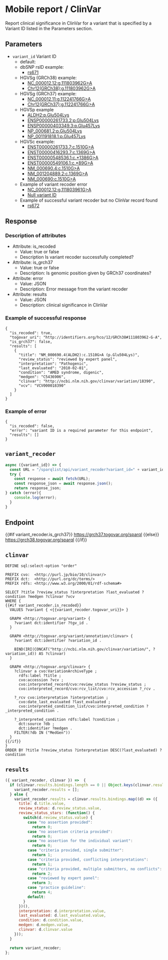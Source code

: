 # Mobile report / ClinVar

Report clinical significance in ClinVar for a variant that is specified by a Variant ID listed in the Parameters section.

## Parameters

* `variant_id` Variant ID
  * default:
  * dbSNP rsID example: 
    * [rs671](/sparqlist/api/mobile_clinvar?variant_id=rs671)
  * HGVSg (GRCh38) example: 
    * [NC_000012.12:g.111803962G>A](/sparqlist/api/mobile_clinvar?variant_id=NC_000012.12:g.111803962G>A)
    * [Chr12(GRCh38):g.111803962G>A](/sparqlist/api/mobile_clinvar?variant_id=Chr12(GRCh38):g.111803962G>A)
  * HGVSg (GRCh37) example: 
    * [NC_000012.11:g.112241766G>A](/sparqlist/api/mobile_clinvar?variant_id=NC_000012.11:g.112241766G>A)
    * [Chr12(GRCh37):g.112241766G>A](/sparqlist/api/mobile_clinvar?variant_id=Chr12(GRCh37):g.112241766G>A)
  * HGVSp example
    * [ALDH2:p.Glu504Lys](/sparqlist/api/mobile_clinvar?variant_id=ALDH2:p.Glu504Lys)
    * [ENSP00000261733.2:p.Glu504Lys](/sparqlist/api/mobile_clinvar?variant_id=ENSP00000261733.2:p.Glu504Lys)
    * [ENSP00000403349.3:p.Glu457Lys](/sparqlist/api/mobile_clinvar?variant_id=ENSP00000403349.3:p.Glu457Lys)
    * [NP_000681.2:p.Glu504Lys](/sparqlist/api/mobile_clinvar?variant_id=NP_000681.2:p.Glu504Lys)
    * [NP_001191818.1:p.Glu457Lys](/sparqlist/api/mobile_clinvar?variant_id=NP_001191818.1:p.Glu457Lys)
  * HGVSc example: 
    * [ENST00000261733.7:c.1510G>A](/sparqlist/api/mobile_clinvar?variant_id=ENST00000261733.7:c.1510G>A)
    * [ENST00000416293.7:c.1369G>A](/sparqlist/api/mobile_clinvar?variant_id=ENST00000416293.7:c.1369G>A)
    * [ENST00000548536.1:c.*1386G>A](/sparqlist/api/mobile_clinvar?variant_id=ENST00000548536.1:c.*1386G>A)
    * [ENST00000549106.1:c.*89G>A](/sparqlist/api/mobile_clinvar?variant_id=ENST00000549106.1:c.*89G>A)
    * [NM_000690.4:c.1510G>A](/sparqlist/api/mobile_clinvar?variant_id=NM_000690.4:c.1510G>A)
    * [NM_001204889.2:c.1369G>A](/sparqlist/api/mobile_clinvar?variant_id=NM_001204889.2:c.1369G>A)
    * [NM_000690:c.1510G>A](/sparqlist/api/mobile_clinvar?variant_id=NM_000690:c.1510G>A)
  * Example of variant recoder error
    * [NC_000012.12:g.111803961G>A](/sparqlist/api/mobile_clinvar?variant_id=NC_000012.12:g.111803961G>A)
    * [Null variant ID](/sparqlist/api/mobile_clinvar?variant_id=)
  * Example of successful variant recoder but no ClinVar record found
    * [rs672](/sparqlist/api/mobile_clinvar?variant_id=rs672)

## Response

### Description of attributes
* Attribute: is_recoded
  * Value: true or false
  * Description Is variant recoder successfully completed?
* Attribute: is_grch37
  * Value: true or false
  * Description: Is genomic position given by GRCh37 coordinates?
* Attribute: error
  * Value: JSON
  * Description: Error message from the variant recoder
* Attribute: results
  * Value: JSON
  * Description: clinical significance in ClinVar

### Example of successful response
```
{
  "is_recoded": true,
  "togovar_uri": "http://identifiers.org/hco/12/GRCh38#111803962-G-A",
  "is_grch37": false,
  "results": [
    {
      "title": "NM_000690.4(ALDH2):c.1510G>A (p.Glu504Lys)",
      "review_status": "reviewed by expert panel",
      "interpretation": "Pathogenic",
      "last_evaluated": "2010-02-01",
      "condition": "AMED syndrome, digenic",
      "medgen": "C5436906",
      "clinvar": "http://ncbi.nlm.nih.gov/clinvar/variation/18390",
      "vcv": "VCV000018390"
    }
  ]
}
```
### Example of error
```
{
  "is_recoded": false,
  "error": "variant ID is a required parameter for this endpoint",
  "results": []
}
```

## `variant_recoder`
```javascript
async ({variant_id}) => {
  const URL = "/sparqlist/api/variant_recoder?variant_id=" + variant_id;
  try {
    const response = await fetch(URL);
    const response_json = await response.json();
    return response_json;
} catch (error){
    console.log(error);
  }
}
```

## Endpoint

{{#if variant_recoder.is_grch37}}
https://grch37.togovar.org/sparql
{{else}}
https://grch38.togovar.org/sparql
{{/if}}

## `clinvar`

```sparql
DEFINE sql:select-option "order"

PREFIX cvo:  <http://purl.jp/bio/10/clinvar/>
PREFIX dct:  <http://purl.org/dc/terms/>
PREFIX rdfs: <http://www.w3.org/2000/01/rdf-schema#>

SELECT ?title ?review_status ?interpretation ?last_evaluated ?condition ?medgen ?clinvar ?vcv
WHERE {
{{#if variant_recoder.is_recoded}}
  VALUES ?variant { <{{variant_recoder.togovar_uri}}> }

  GRAPH <http://togovar.org/variant> {
    ?variant dct:identifier ?tgv_id .
  }

  GRAPH <http://togovar.org/variant/annotation/clinvar> {
    ?variant dct:identifier ?variation_id .

    BIND(IRI(CONCAT("http://ncbi.nlm.nih.gov/clinvar/variation/", ?variation_id)) AS ?clinvar)
  }

  GRAPH <http://togovar.org/clinvar> {
    ?clinvar a cvo:VariationArchiveType ;
      rdfs:label ?title ;
      cvo:accession ?vcv ;
      cvo:interpreted_record/cvo:review_status ?review_status ;
      cvo:interpreted_record/cvo:rcv_list/cvo:rcv_accession ?_rcv .

    ?_rcv cvo:interpretation ?interpretation ;
      cvo:date_last_evaluated ?last_evaluated ;
      cvo:interpreted_condition_list/cvo:interpreted_condition ?_interpreted_condition .

    ?_interpreted_condition rdfs:label ?condition ;
      dct:source ?db ;
      dct:identifier ?medgen .
    FILTER(?db IN ("MedGen"))
  }
{{/if}}
}
ORDER BY ?title ?review_status ?interpretation DESC(?last_evaluated) ?condition
```

## `results`
```javascript
({ variant_recoder, clinvar }) =>  {
  if (clinvar.results.bindings.length == 0 || Object.keys(clinvar.results.bindings[0]).length == 0){
    variant_recoder.results = [];
  } else {
    variant_recoder.results = clinvar.results.bindings.map((d) => ({
      title: d.title.value,
      review_status: d.review_status.value,
      review_status_stars: (function() {
        switch(d.review_status.value) {
          case "no assertion provided":
            return 0;
          case "no assertion criteria provided":
            return 0;
          case "no assertion for the individual variant":
            return 0;
          case "criteria provided, single submitter":
            return 1;
          case "criteria provided, conflicting interpretations":
            return 1;
          case "criteria provided, multiple submitters, no conflicts":
            return 2;
          case "reviewed by expert panel":
            return 3;
          case "practice guideline":
            return 4;
          default:
        }
      })(),
      interpretation: d.interpretation.value,
      last_evaluated: d.last_evaluated.value,
      condition: d.condition.value,
      medgen: d.medgen.value,
      clinvar: d.clinvar.value
    }));
  }

  return variant_recoder;
};
```